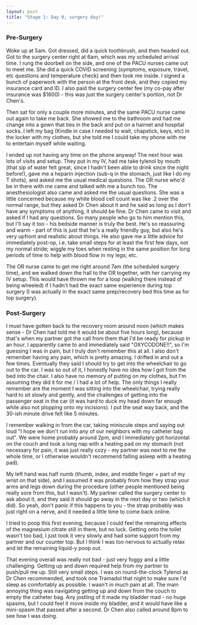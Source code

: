 ```yaml
---
layout: post
title: "Stage 1: Day 0, surgery day!"
---
```


### Pre-Surgery

Woke up at 5am. Got dressed, did a quick toothbrush, and then headed out. Got to the surgery center right at 6am, which was my scheduled arrival time. I rung the doorbell on the side, and one of the PACU nurses came out to meet me. She did a quick COVID screening (symptoms, exposure, travel, etc questions and temperature check) and then took me inside. I signed a bunch of paperwork with the person at the front desk, and they copied my insurance card and ID. I also paid the surgery center fee (my co-pay after insurance was $1600) - this was just the surgery center's portion, not Dr Chen's.

Then sat for only a couple more minutes, and the same PACU nurse came out again to take me back. She showed me to the bathroom and had me change into a gown that ties in the back and put on a hairnet and hospital socks. I left my bag (Kindle in case I needed to wait, chapstick, keys, etc) in the locker with my clothes, but she told me I could take my phone with me to entertain myself while waiting.

I ended up not having any time on the phone anyway! The next hour was lots of visits and setup. They put in my IV, had me take tylenol by mouth (that sip of water felt great, since I hadn't been able to drink since the night before!), gave me a heparin injection (sub-q in the stomach, just like I do my T shots), and asked me the usual medical questions. The OR nurse who'd be in there with me came and talked with me a bunch too. The anesthesiologist also came and asked me the usual questions. She was a little concerned because my white blood cell count was like .2 over the normal range, but they asked Dr Chen about it and he said as long as I don't have any symptoms of anything, it should be fine. Dr Chen came to visit and asked if I had any questions. So many people who go to him mention this, but I'll say it too - his bedside manner is truly the best. He's so reassuring and warm - part of this is just that he's a really friendly guy, but also he's very upfront and realistic about things. He also gave me a little advice for immediately post-op, i.e. take small steps for at least the first few days, not my normal stride; wiggle my toes when resting in the same position for long periods of time to help with blood flow in my legs; etc.

The OR nurse came to get me right around 7am (the scheduled surgery time), and we walked down the hall to the OR together, with her carrying my IV setup. This would have thrown me for a loop (walking there instead of being wheeled) if I hadn't had the exact same experience during top surgery (I was actually in the exact same prep/recovery bed this time as for top surgery).

### Post-Surgery

I must have gotten back to the recovery room around noon (which makes sense - Dr Chen had told me it would be about five hours long), because that's when my partner got the call from them that I'd be ready for pickup in an hour. I apparently came to and immediately said "OXYCODONE!!", so I'm guessing I was in pain, but I truly don't remember this at all. I also don't remember having any pain, which is pretty amazing. I drifted in and out a few times. Eventually they said I should try to get into the wheelchair to go out to the car. I was so out of it, I honestly have no idea how I got from the bed into the chair. I also have no memory of putting on my clothes, but I'm assuming they did it for me / I had a lot of help. The only things I really remember are the moment I was sitting into the wheelchair, trying really hard to sit slowly and gently, and the challenges of getting into the passenger seat in the car (it was hard to duck my head down far enough while also not plopping onto my incisions). I put the seat way back, and the 30-ish minute drive felt like 5 minutes.

I remember walking in from the car, taking miniscule steps and saying out loud "I hope we don't run into any of our neighbors with my catheter bag out". We were home probably around 2pm, and I immediately got horizontal on the couch and took a long nap with a heating pad on my stomach (not necessary for pain, it was just really cozy - my partner was next to me the whole time, or I otherwise wouldn't recommend falling asleep with a heating pad).

My left hand was half numb (thumb, index, and middle finger + part of my wrist on that side), and I assumed it was probably from how they strap your arms and legs down during the procedure (other people mentioned being really sore from this, but I wasn't). My partner called the surgery center to ask about it, and they said it should go away in the next day or two (which it did). So yeah, don't panic if this happens to you - the strap probably was just right on a nerve, and it needed a little time to come back online.

I tried to poop this first evening, because I could feel the remaining effects of the magnesium citrate still in there, but no luck. Getting onto the toilet wasn't too bad, I just took it very slowly and had some support from my partner and our counter top. But I think I was too nervous to actually relax and let the remaining liquid-y poop out.

That evening overall was really not bad - just very foggy and a little challenging. Getting up and down required help from my partner to push/pull me up. Still very small steps. I was on round-the-clock Tylenol as Dr Chen recommended, and took one Tramadol that night to make sure I'd sleep as comfortably as possible. I wasn't in much pain at all. The main annoying thing was navigating getting up and down from the couch to empty the catheter bag. Any jostling of it made my bladder mad - no huge spasms, but I could feel it move inside my bladder, and it would have like a mini-spasm that passed after a second.
Dr Chen also called around 8pm to see how I was doing.
